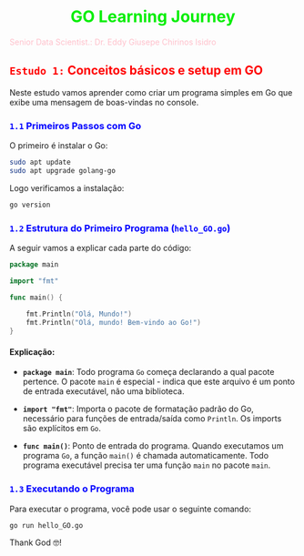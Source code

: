 # <h1 align="center"><font color="gree">GO Learning Journey</font></h1>

<font color="pink">Senior Data Scientist.: Dr. Eddy Giusepe Chirinos Isidro</font>

## <font color="red">`Estudo 1:` Conceitos básicos e setup em GO</font>

Neste estudo vamos aprender como criar um programa simples em Go que exibe uma mensagem de boas-vindas no console.

### <font color="blue">`1.1` Primeiros Passos com Go</font>

O primeiro é instalar o Go:

```bash
sudo apt update
sudo apt upgrade golang-go
```

Logo verificamos a instalação:

```bash
go version
```

### <font color="blue">`1.2` Estrutura do Primeiro Programa (`hello_GO.go`)</font>

A seguir vamos a explicar cada parte do código:

```go
package main 

import "fmt"

func main() { 
	
	fmt.Println("Olá, Mundo!")
	fmt.Println("Olá, mundo! Bem-vindo ao Go!")
}
```

#### Explicação:

- **`package main`**: Todo programa `Go` começa declarando a qual pacote pertence. O pacote `main` é especial - indica que este arquivo é um ponto de entrada executável, não uma biblioteca.

- **`import "fmt"`**: Importa o pacote de formatação padrão do Go, necessário para funções de entrada/saída como `Println`. Os imports são explícitos em `Go`.

- **`func main()`**: Ponto de entrada do programa. Quando executamos um programa `Go`, a função `main()` é chamada automaticamente. Todo programa executável precisa ter uma função `main` no pacote `main`.


### <font color="blue">`1.3` Executando o Programa</font>

Para executar o programa, você pode usar o seguinte comando:

```bash
go run hello_GO.go
```


Thank God 🤓!
